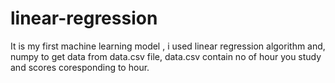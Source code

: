 # linear-regression
It is my first machine learning model ,
i used linear regression algorithm and, numpy to get data from data.csv file,
data.csv contain no of hour you study and scores coresponding to hour.

